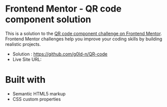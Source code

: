 # Frontend Mentor - QR code component solution

This is a solution to the [QR code component challenge on Frontend Mentor](https://www.frontendmentor.io/challenges/qr-code-component-iux_sIO_H). Frontend Mentor challenges help you improve your coding skills by building realistic projects. 

- Solution : https://github.com/g0ld-n/QR-code
- Live Site URL: 


# Built with

- Semantic HTML5 markup
- CSS custom properties

 
